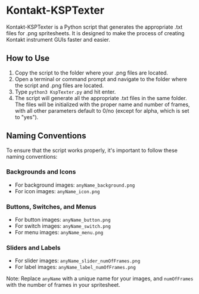 # Kontakt-KSPTexter

Kontakt-KSPTexter is a Python script that generates the appropriate .txt files for .png spritesheets. It is designed to make the process of creating Kontakt instrument GUIs faster and easier.

## How to Use

1. Copy the script to the folder where your .png files are located.
2. Open a terminal or command prompt and navigate to the folder where the script and .png files are located.
3. Type `python3 KspTexter.py` and hit enter.
4. The script will generate all the appropriate .txt files in the same folder. The files will be initialized with the proper name and number of frames, with all other parameters default to 0/no (except for alpha, which is set to "yes").

## Naming Conventions

To ensure that the script works properly, it's important to follow these naming conventions:

### Backgrounds and Icons

* For background images: `anyName_background.png`
* For icon images: `anyName_icon.png`

### Buttons, Switches, and Menus

* For button images: `anyName_button.png`
* For switch images: `anyName_switch.png`
* For menu images: `anyName_menu.png`

### Sliders and Labels

* For slider images: `anyName_slider_numOfFrames.png`
* For label images: `anyName_label_numOfFrames.png`

Note: Replace `anyName` with a unique name for your images, and `numOfFrames` with the number of frames in your spritesheet.
